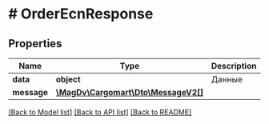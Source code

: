 # # OrderEcnResponse

## Properties

Name | Type | Description | Notes
------------ | ------------- | ------------- | -------------
**data** | **object** | Данные |
**message** | [**\MagDv\Cargomart\Dto\MessageV2[]**](MessageV2.md) |  | [optional]

[[Back to Model list]](../../README.md#models) [[Back to API list]](../../README.md#endpoints) [[Back to README]](../../README.md)

